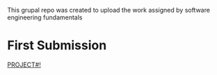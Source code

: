 This grupal repo was created to upload the work assigned by software engineering fundamentals
# First Submission
[PROJECT#!](https://github.com/Chayy80/Repostorio-Equipo-3/tree/FIS_%231_ProjectMA)
